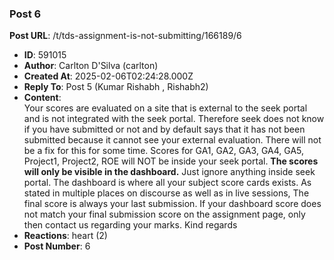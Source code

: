 ### Post 6
**Post URL**: /t/tds-assignment-is-not-submitting/166189/6
- **ID**: 591015
- **Author**: Carlton D'Silva (carlton)
- **Created At**: 2025-02-06T02:24:28.000Z
- **Reply To**: Post 5 (Kumar Rishabh , Rishabh2)
- **Content**:  
  Your scores are evaluated on a site that is external to the seek portal and is not integrated with the seek portal. Therefore seek does not know if you have submitted or not and by default says that it has not been submitted because it cannot see your external evaluation. There will not be a fix for this for some time.
Scores for GA1, GA2, GA3, GA4, GA5, Project1, Project2, ROE will NOT be inside your seek portal.
<strong>The scores will only be visible in the dashboard.</strong> Just ignore anything inside seek portal. The dashboard is where all your subject score cards exists.
As stated in multiple places on discourse as well as in live sessions, The final score is always your last submission. If your dashboard score does not match your final submission score on the assignment page, only then contact us regarding your marks.
Kind regards
- **Reactions**: heart (2)
- **Post Number**: 6

